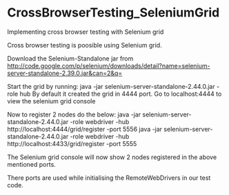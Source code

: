 # CrossBrowserTesting_SeleniumGrid
Implementing cross browser testing with Selenium grid

Cross browser testing is poosible using Selenium grid.

Download the Selenium-Standalone jar from http://code.google.com/p/selenium/downloads/detail?name=selenium-server-standalone-2.39.0.jar&can=2&q=

Start the grid by running:
java -jar selenium-server-standalone-2.44.0.jar -role hub
By default it created the grid in 4444 port.
Go to localhost:4444 to view the selenium grid console

Now to register 2 nodes do the below:
java -jar selenium-server-standalone-2.44.0.jar -role webdriver  -hub http://localhost:4444/grid/register -port 5556
java -jar selenium-server-standalone-2.44.0.jar -role webdriver  -hub http://localhost:4433/grid/register -port 5555

The Selenium grid console will now show 2 nodes registered in the above mentioned ports.

There ports are used while initialising the RemoteWebDrivers in our test code.
